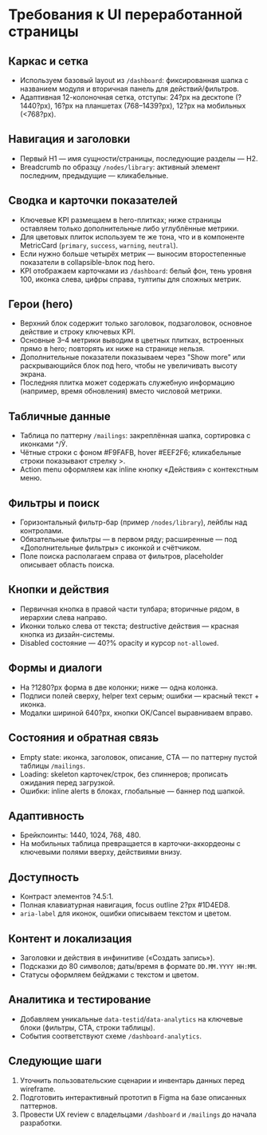 # Требования к UI переработанной страницы

## Каркас и сетка
- Используем базовый layout из `/dashboard`: фиксированная шапка с названием модуля и вторичная панель для действий/фильтров.
- Адаптивная 12-колоночная сетка, отступы: 24?px на десктопе (?1440?px), 16?px на планшетах (768–1439?px), 12?px на мобильных (<768?px).

## Навигация и заголовки
- Первый H1 — имя сущности/страницы, последующие разделы — H2.
- Breadcrumb по образцу `/nodes/library`: активный элемент последним, предыдущие — кликабельные.

## Сводка и карточки показателей
- Ключевые KPI размещаем в hero-плитках; ниже страницы оставляем только дополнительные либо углублённые метрики.
- Для цветовых плиток используем те же тона, что и в компоненте MetricCard (`primary`, `success`, `warning`, `neutral`).
- Если нужно больше четырёх метрик — выносим второстепенные показатели в collapsible-bлок под hero.
- KPI отображаем карточками из `/dashboard`: белый фон, тень уровня 100, иконка слева, цифры справа, тултипы для сложных метрик.

## Герои (hero)
- Верхний блок содержит только заголовок, подзаголовок, основное действие и строку ключевых KPI.
- Основные 3–4 метрики выводим в цветных плитках, встроенных прямо в hero; повторять их ниже на странице нельзя.
- Дополнительные показатели показываем через "Show more" или раскрывающийся блок под hero, чтобы не увеличивать высоту экрана.
- Последняя плитка может содержать служебную информацию (например, время обновления) вместо числовой метрики.

## Табличные данные
- Таблица по паттерну `/mailings`: закреплённая шапка, сортировка с иконками ^/Ў.
- Чётные строки с фоном #F9FAFB, hover #EEF2F6; кликабельные строки показывают стрелку >.
- Action menu оформляем как inline кнопку «Действия» с контекстным меню.

## Фильтры и поиск
- Горизонтальный фильтр-бар (пример `/nodes/library`), лейблы над контролами.
- Обязательные фильтры — в первом ряду; расширенные — под «Дополнительные фильтры» с иконкой и счётчиком.
- Поле поиска располагаем справа от фильтров, placeholder описывает область поиска.

## Кнопки и действия
- Первичная кнопка в правой части тулбара; вторичные рядом, в иерархии слева направо.
- Иконки только слева от текста; destructive действия — красная кнопка из дизайн-системы.
- Disabled состояние — 40?% opacity и курсор `not-allowed`.

## Формы и диалоги
- На ?1280?px форма в две колонки; ниже — одна колонка.
- Подписи полей сверху, helper text серым; ошибки — красный текст + иконка.
- Модалки шириной 640?px, кнопки OK/Cancel выравниваем вправо.

## Состояния и обратная связь
- Empty state: иконка, заголовок, описание, CTA — по паттерну пустой таблицы `/mailings`.
- Loading: skeleton карточек/строк, без спиннеров; прописать ожидания перед загрузкой.
- Ошибки: inline alerts в блоках, глобальные — баннер под шапкой.

## Адаптивность
- Брейкпоинты: 1440, 1024, 768, 480.
- На мобильных таблица превращается в карточки-аккордеоны с ключевыми полями вверху, действиями внизу.

## Доступность
- Контраст элементов ?4.5:1.
- Полная клавиатурная навигация, focus outline 2?px #1D4ED8.
- `aria-label` для иконок, ошибки описываем текстом и цветом.

## Контент и локализация
- Заголовки и действия в инфинитиве («Создать запись»).
- Подсказки до 80 символов; даты/время в формате `DD.MM.YYYY HH:MM`.
- Статусы оформляем бейджами с текстом и цветом.

## Аналитика и тестирование
- Добавляем уникальные `data-testid`/`data-analytics` на ключевые блоки (фильтры, CTA, строки таблицы).
- События соответствуют схеме `/dashboard-analytics`.

## Следующие шаги
1. Уточнить пользовательские сценарии и инвентарь данных перед wireframe.
2. Подготовить интерактивный прототип в Figma на базе описанных паттернов.
3. Провести UX review с владельцами `/dashboard` и `/mailings` до начала разработки.









